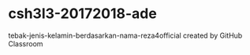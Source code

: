 # csh3l3-20172018-ade
tebak-jenis-kelamin-berdasarkan-nama-reza4official created by GitHub Classroom
